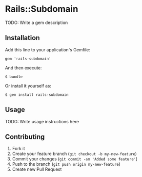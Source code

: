 # Rails::Subdomain

TODO: Write a gem description

## Installation

Add this line to your application's Gemfile:

    gem 'rails-subdomain'

And then execute:

    $ bundle

Or install it yourself as:

    $ gem install rails-subdomain

## Usage

TODO: Write usage instructions here

## Contributing

1. Fork it
2. Create your feature branch (`git checkout -b my-new-feature`)
3. Commit your changes (`git commit -am 'Added some feature'`)
4. Push to the branch (`git push origin my-new-feature`)
5. Create new Pull Request
